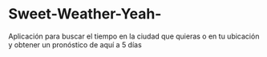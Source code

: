 # Sweet-Weather-Yeah-
Aplicación para buscar el tiempo en la ciudad que quieras o en tu ubicación y obtener un pronóstico de aquí a 5 días
